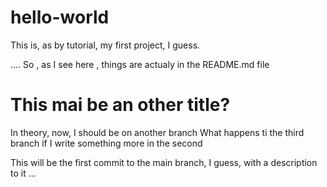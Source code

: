 # hello-world
This is, as by tutorial, my first project, I guess.

....
So , as I see here , things are actualy in the README.md file

# This mai be an other title?

In theory, now, I should be on another branch
What happens ti the third branch if I write something more in the second

This will be the first commit to the main branch, I guess, with a description to it ... 

